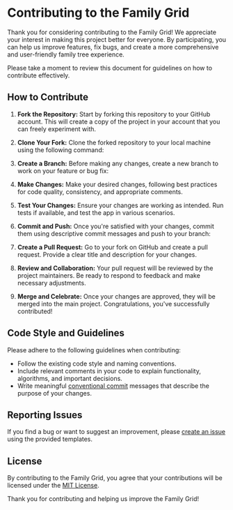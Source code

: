 # Contributing to the Family Grid

Thank you for considering contributing to the Family Grid! We appreciate your interest in making this project better for everyone. By participating, you can help us improve features, fix bugs, and create a more comprehensive and user-friendly family tree experience.

Please take a moment to review this document for guidelines on how to contribute effectively.

## How to Contribute

1. **Fork the Repository:** Start by forking this repository to your GitHub account. This will create a copy of the project in your account that you can freely experiment with.

2. **Clone Your Fork:** Clone the forked repository to your local machine using the following command:

3. **Create a Branch:** Before making any changes, create a new branch to work on your feature or bug fix:

4. **Make Changes:** Make your desired changes, following best practices for code quality, consistency, and appropriate comments.

5. **Test Your Changes:** Ensure your changes are working as intended. Run tests if available, and test the app in various scenarios.

6. **Commit and Push:** Once you're satisfied with your changes, commit them using descriptive commit messages and push to your branch:

7. **Create a Pull Request:** Go to your fork on GitHub and create a pull request. Provide a clear title and description for your changes.

8. **Review and Collaboration:** Your pull request will be reviewed by the project maintainers. Be ready to respond to feedback and make necessary adjustments.

9. **Merge and Celebrate:** Once your changes are approved, they will be merged into the main project. Congratulations, you've successfully contributed!

## Code Style and Guidelines

Please adhere to the following guidelines when contributing:

- Follow the existing code style and naming conventions.
- Include relevant comments in your code to explain functionality, algorithms, and important decisions.
- Write meaningful [conventional commit](https://www.conventionalcommits.org/en/v1.0.0/#specification) messages that describe the purpose of your changes.

## Reporting Issues

If you find a bug or want to suggest an improvement, please [create an issue](https://github.com/rafgugi/family-grid/issues) using the provided templates.

## License

By contributing to the Family Grid, you agree that your contributions will be licensed under the [MIT License](LICENSE).

Thank you for contributing and helping us improve the Family Grid!
